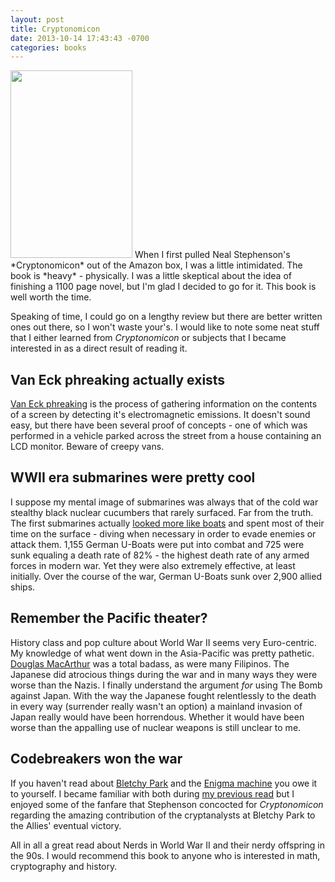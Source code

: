 ```yaml
---
layout: post
title: Cryptonomicon
date: 2013-10-14 17:43:43 -0700
categories: books
---
```

<img class="alignleft" src="{{site.image_url}}/{{page.id | replace: '/','-' | remove_first: '-'}}/book.jpg" width="195" height="300" />
When I first pulled Neal Stephenson's *Cryptonomicon* out of the Amazon box,
I was a little intimidated. The book is *heavy* - physically. I was a little
skeptical about the idea of finishing a 1100 page novel, but I'm glad I
decided to go for it. This book is well worth the time.

Speaking of time, I could go on a lengthy review but there are better
written ones out there, so I won't waste your's. I would like to note some
neat stuff that I either learned from *Cryptonomicon* or subjects that I became
interested in as a direct result of reading it.


Van Eck phreaking actually exists
---------------------------------
[Van Eck phreaking](https://en.wikipedia.org/wiki/Van_Eck_phreaking) is
the process of gathering information on the contents
of a screen by detecting it's electromagnetic emissions. It doesn't sound
easy, but there have been several proof of concepts - one of which was
performed in a vehicle parked across the street from a house containing an LCD
monitor. Beware of creepy vans.

WWII era submarines were pretty cool
------------------------------------
I suppose my mental image of submarines was always that of the cold war
stealthy black nuclear cucumbers that rarely surfaced. Far from the truth.
The first submarines actually [looked more like boats](https://upload.wikimedia.org/wikipedia/commons/c/c5/U995_2004_1.jpg)
and spent most of their time on the surface - diving when necessary in order
to evade enemies or attack them. 1,155 German U-Boats were put into combat
and 725 were sunk equaling a death rate of 82% - the highest death rate of any
armed forces in modern war. Yet they were also extremely effective, at
least initially. Over the course of the war, German U-Boats sunk over 2,900
allied ships.

Remember the Pacific theater?
-----------------------------
History class and pop culture about World War II seems very Euro-centric.
My knowledge of what went down in the Asia-Pacific was pretty pathetic.
[Douglas MacArthur](https://en.wikipedia.org/wiki/Douglas_MacArthur) was a total
badass, as were many Filipinos. The Japanese did atrocious things during the war and
in many ways they were worse than the Nazis. I finally understand the argument *for*
using The Bomb against Japan. With the way the Japanese fought relentlessly
to the death in every way (surrender really wasn't an option) a mainland
invasion of Japan really would have been horrendous. Whether it would have been worse
than the appalling use of nuclear weapons is still unclear to me.

Codebreakers won the war
------------------------
If you haven't read about [Bletchy Park](https://en.wikipedia.org/wiki/Bletchley_Park)
and the [Enigma machine](https://en.wikipedia.org/wiki/Enigma_%28machine%29)
you owe it to yourself. I became familiar with both during [my previous read](http://pedaldrivenprogramming.com/2013/08/the-code-book-companion/)
but I enjoyed some of the fanfare that Stephenson concocted for *Cryptonomicon*
regarding the amazing contribution of the cryptanalysts at Bletchy Park
to the Allies' eventual victory.

All in all a great read about Nerds in World War II and their nerdy offspring
in the 90s. I would recommend this book to anyone who is interested in math,
cryptography and history.
